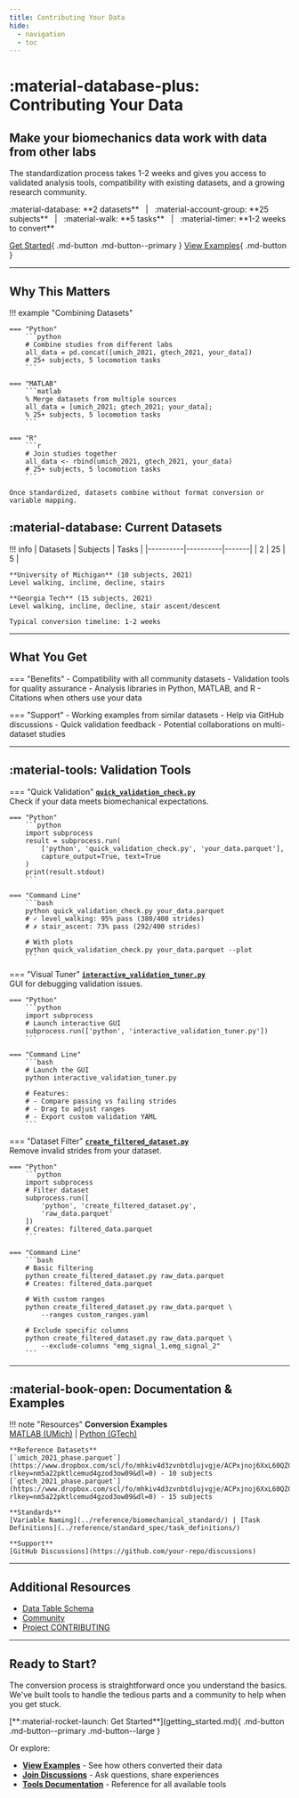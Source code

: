 ```yaml
---
title: Contributing Your Data
hide:
  - navigation
  - toc
---
```


<div class="hero-banner" markdown>

# :material-database-plus: Contributing Your Data

## Make your biomechanics data work with data from other labs

The standardization process takes 1-2 weeks and gives you access to validated analysis tools, 
compatibility with existing datasets, and a growing research community.

<div class="hero-stats" markdown>
:material-database: **2 datasets** &nbsp; | &nbsp; :material-account-group: **25 subjects** &nbsp; | &nbsp; :material-walk: **5 tasks** &nbsp; | &nbsp; :material-timer: **1-2 weeks to convert**
</div>

[Get Started](getting_started.md){ .md-button .md-button--primary }
[View Examples](examples/umich_2021_example.md){ .md-button }

</div>

---

## Why This Matters

!!! example "Combining Datasets"

    === "Python"
        ```python
        # Combine studies from different labs
        all_data = pd.concat([umich_2021, gtech_2021, your_data])
        # 25+ subjects, 5 locomotion tasks
        ```

    === "MATLAB"
        ```matlab
        % Merge datasets from multiple sources
        all_data = [umich_2021; gtech_2021; your_data];
        % 25+ subjects, 5 locomotion tasks
        ```

    === "R"
        ```r
        # Join studies together
        all_data <- rbind(umich_2021, gtech_2021, your_data)
        # 25+ subjects, 5 locomotion tasks
        ```

    Once standardized, datasets combine without format conversion or variable mapping.

## :material-database: Current Datasets

!!! info
    | Datasets | Subjects | Tasks |
    |----------|----------|-------|
    | 2        | 25       | 5     |
    
    **University of Michigan** (10 subjects, 2021)  
    Level walking, incline, decline, stairs
    
    **Georgia Tech** (15 subjects, 2021)  
    Level walking, incline, decline, stair ascent/descent
    
    Typical conversion timeline: 1-2 weeks

---

## What You Get

=== "Benefits"
    - Compatibility with all community datasets
    - Validation tools for quality assurance
    - Analysis libraries in Python, MATLAB, and R
    - Citations when others use your data

=== "Support"
    - Working examples from similar datasets
    - Help via GitHub discussions
    - Quick validation feedback
    - Potential collaborations on multi-dataset studies

---

## :material-tools: Validation Tools

=== "Quick Validation"
    **[`quick_validation_check.py`](tools_reference.md#quick-validation-check)**  
    Check if your data meets biomechanical expectations.
    
    === "Python"
        ```python
        import subprocess
        result = subprocess.run(
            ['python', 'quick_validation_check.py', 'your_data.parquet'],
            capture_output=True, text=True
        )
        print(result.stdout)
        ```
    
    === "Command Line"
        ```bash
        python quick_validation_check.py your_data.parquet
        # ✓ level_walking: 95% pass (380/400 strides)
        # ✗ stair_ascent: 73% pass (292/400 strides)
        
        # With plots
        python quick_validation_check.py your_data.parquet --plot
        ```

=== "Visual Tuner"
    **[`interactive_validation_tuner.py`](tools_reference.md#interactive-validation-tuner)**  
    GUI for debugging validation issues.
    
    === "Python"
        ```python
        import subprocess
        # Launch interactive GUI
        subprocess.run(['python', 'interactive_validation_tuner.py'])
        ```
    
    === "Command Line"
        ```bash
        # Launch the GUI
        python interactive_validation_tuner.py
        
        # Features:
        # - Compare passing vs failing strides
        # - Drag to adjust ranges
        # - Export custom validation YAML
        ```

=== "Dataset Filter"
    **[`create_filtered_dataset.py`](tools_reference.md#dataset-filter)**  
    Remove invalid strides from your dataset.
    
    === "Python"
        ```python
        import subprocess
        # Filter dataset
        subprocess.run([
            'python', 'create_filtered_dataset.py',
            'raw_data.parquet'
        ])
        # Creates: filtered_data.parquet
        ```
    
    === "Command Line"
        ```bash
        # Basic filtering
        python create_filtered_dataset.py raw_data.parquet
        # Creates: filtered_data.parquet
        
        # With custom ranges
        python create_filtered_dataset.py raw_data.parquet \
            --ranges custom_ranges.yaml
        
        # Exclude specific columns
        python create_filtered_dataset.py raw_data.parquet \
            --exclude-columns "emg_signal_1,emg_signal_2"
        ```

---

## :material-book-open: Documentation & Examples

!!! note "Resources"
    **Conversion Examples**  
    [MATLAB (UMich)](examples/umich_2021_example.md) | [Python (GTech)](examples/gtech_2023_example.md)
    
    **Reference Datasets**  
    [`umich_2021_phase.parquet`](https://www.dropbox.com/scl/fo/mhkiv4d3zvnbtdlujvgje/ACPxjnoj6XxL60QZCuK1WCw?rlkey=nm5a22pktlcemud4gzod3ow09&dl=0) - 10 subjects  
    [`gtech_2021_phase.parquet`](https://www.dropbox.com/scl/fo/mhkiv4d3zvnbtdlujvgje/ACPxjnoj6XxL60QZCuK1WCw?rlkey=nm5a22pktlcemud4gzod3ow09&dl=0) - 15 subjects
    
    **Standards**  
    [Variable Naming](../reference/biomechanical_standard/) | [Task Definitions](../reference/standard_spec/task_definitions/)
    
    **Support**  
    [GitHub Discussions](https://github.com/your-repo/discussions)

---

## Additional Resources

- [Data Table Schema](contributing_skeleton.md)
- [Community](community.md)
- [Project CONTRIBUTING](CONTRIBUTING.md)

---

## Ready to Start?

The conversion process is straightforward once you understand the basics. We've built tools to handle the tedious parts and a community to help when you get stuck.

<div class="next-steps" markdown>
[**:material-rocket-launch: Get Started**](getting_started.md){ .md-button .md-button--primary .md-button--large }

Or explore:
- [**View Examples**](examples/umich_2021_example.md) - See how others converted their data
- [**Join Discussions**](https://github.com/your-repo/discussions) - Ask questions, share experiences
- [**Tools Documentation**](tools_reference.md) - Reference for all available tools
</div>

